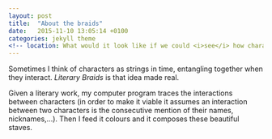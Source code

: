 ```yaml
---
layout: post
title:  "About the braids"
date:   2015-11-10 13:05:14 +0100
categories: jekyll theme
<!-- location: What would it look like if we could <i>see</i> how characters interact between them? -->
---
```


Sometimes I think of characters as strings in time, entangling together when they interact. <i>Literary Braids</i> is that idea made real.
 
Given a literary work, my computer program traces the interactions between characters (in order to make it viable it assumes an interaction between two characters is the consecutive mention of their names, nicknames,...). Then I feed it colours and it composes these beautiful staves.





